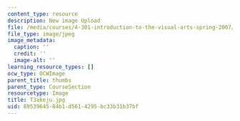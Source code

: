 ```yaml
---
content_type: resource
description: New image Upload
file: /media/courses/4-301-introduction-to-the-visual-arts-spring-2007/8953964584b1d5614295bc33b31b37bf_T3akeju.jpg
file_type: image/jpeg
image_metadata:
  caption: ''
  credit: ''
  image-alt: ''
learning_resource_types: []
ocw_type: OCWImage
parent_title: thumbs
parent_type: CourseSection
resourcetype: Image
title: T3akeju.jpg
uid: 89539645-84b1-d561-4295-bc33b31b37bf
---
```


